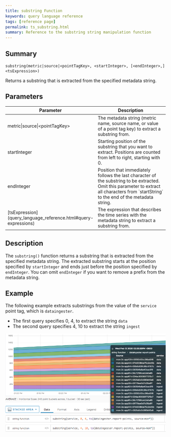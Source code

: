 ```yaml
---
title: substring Function
keywords: query language reference
tags: [reference page]
permalink: ts_substring.html
summary: Reference to the substring string manipulation function
---
```

## Summary
```
substring(metric|source|<pointTagKey>, <startInteger>, [<endInteger>,] <tsExpression>)

```
Returns a substring that is extracted from the specified metadata string.


## Parameters
<table style="width: 100%;">
<tbody>
<thead>
<tr><th width="30%">Parameter</th><th width="70%">Description</th></tr>
</thead>
<tr>
<td>metric|source|&lt;pointTagKey&gt;</td>
<td>The metadata string (metric name, source name, or value of a point tag key) to extract a substring from.</td></tr>
<tr>
<td>startInteger</td>
<td>Starting position of the substring that you want to extract. Positions are counted from left to right, starting with 0. </td></tr>
<tr>
<td>endInteger</td>
<td markdown="span">Position that immediately follows the last character of the substring to be extracted. Omit this parameter to extract all characters from `startString` to the end of the metadata string.</td></tr>
<tr>
<td markdown="span"> [tsExpression](query_language_reference.html#query-expressions)</td>
<td>The expression that describes the time series with the metadata string to extract a substring from.</td></tr>
</tbody>
</table>

## Description

The `substring()` function returns a substring that is extracted from the specified metadata string. The extracted substring starts at the position specified by `startInteger` and ends just before the position specified by `endInteger`. You can omit `endInteger` if you want to remove a prefix from the metadata string.


## Example

The following example extracts substrings from the value of the `service` point tag, which is `dataingester`.

* The first query specifies 0, 4, to extract the string `data`
* The second query specifies 4, 10 to extract the string `ingest`


![ts substring example](images/ts_substring.png)
